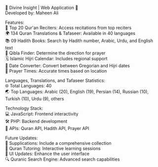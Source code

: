 🌟 Divine Insight | Web Application 🌟  
Developed by: Maheen Ali

 Features:  
📖 Top 20 Qur'an Reciters: Access recitations from top reciters  
🌍 134 Quran Translations & Tafaseer: Available in 40 languages  
📚 09 Hadith Books: Search by Hadith number, Arabic, Urdu, and English text  
🧭 Qibla Finder: Determine the direction for prayer  
🗓 Islamic Hijri Calendar: Includes regional support  
📘 Date Converter: Convert between Gregorian and Hijri dates  
🕌 Prayer Times: Accurate times based on location

Languages, Translations, and Tafaseer Statistics:  
🌐 Total Languages: 40  
🌏 Top Languages: Arabic (20), English (19), Persian (14), Russian (10), Turkish (10), Urdu (9), others  

Technology Stack:  
💻 JavaScript: Frontend interactivity  
🛠 PHP: Backend development  
🔗 APIs: Quran API, Hadith API, Prayer API  

 Future Updates:  
📜 Supplications: Include a comprehensive collection  
🏫 Quran Tutoring: Interactive learning sessions  
🎨 UI Updates: Enhance the user interface  
🔍 Quranic Search Engine: Advanced search capabilities  

